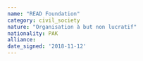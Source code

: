 ```yaml
---
name: "READ Foundation"
category: civil_society
nature: "Organisation à but non lucratif"
nationality: PAK
alliance: 
date_signed: '2018-11-12'
---
```

    